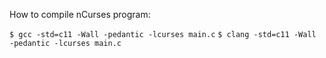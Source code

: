 How to compile nCurses program:

`$ gcc -std=c11 -Wall -pedantic -lcurses main.c`
`$ clang -std=c11 -Wall -pedantic -lcurses main.c`
